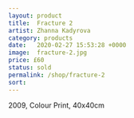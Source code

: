 ```yaml
---
layout: product
title:  Fracture 2
artist: Zhanna Kadyrova
category: products
date:   2020-02-27 15:53:28 +0000
image:  fracture-2.jpg
price: £60
status: sold
permalink: /shop/fracture-2
sort: 
---
```

2009, Colour Print, 40x40cm
